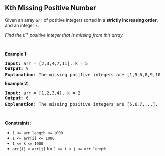 ## Kth Missing Positive Number

<div><p>Given an array <code>arr</code>&nbsp;of positive integers&nbsp;sorted in a <strong>strictly increasing order</strong>, and an integer <code><font face="monospace">k</font></code>.</p>

<p><em>Find the </em><font face="monospace"><code>k<sup>th</sup></code></font><em>&nbsp;positive integer that is missing from this array.</em></p>

<p>&nbsp;</p>
<p><strong>Example 1:</strong></p>

<pre><strong>Input:</strong> arr = [2,3,4,7,11], k = 5
<strong>Output:</strong> 9
<strong>Explanation: </strong>The missing positive integers are [1,5,6,8,9,10,12,13,...]. The 5<sup>th</sup>&nbsp;missing positive integer is 9.
</pre>

<p><strong>Example 2:</strong></p>

<pre><strong>Input:</strong> arr = [1,2,3,4], k = 2
<strong>Output:</strong> 6
<strong>Explanation: </strong>The missing positive integers are [5,6,7,...]. The 2<sup>nd</sup> missing positive integer is 6.
</pre>

<p>&nbsp;</p>
<p><strong>Constraints:</strong></p>

<ul>
	<li><code>1 &lt;= arr.length &lt;= 1000</code></li>
	<li><code>1 &lt;= arr[i] &lt;= 1000</code></li>
	<li><code>1 &lt;= k &lt;= 1000</code></li>
	<li><code>arr[i] &lt; arr[j]</code> for <code>1 &lt;= i &lt; j &lt;= arr.length</code></li>
</ul>
</div>